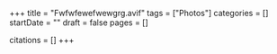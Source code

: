 +++
title = "Fwfwfewefwewgrg.avif"
tags = ["Photos"]
categories = []
startDate = ""
draft = false
pages = []

citations = []
+++
